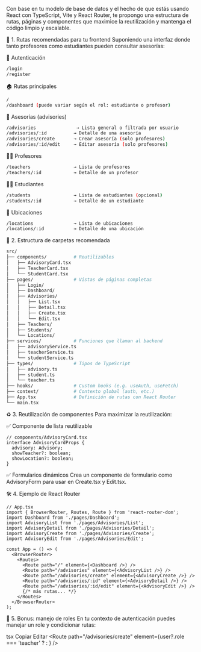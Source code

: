 Con base en tu modelo de base de datos y el hecho de que estás usando React con TypeScript, Vite y React Router, te propongo una estructura de rutas, páginas y componentes que maximice la reutilización y mantenga el código limpio y escalable.

🧭 1. Rutas recomendadas para tu frontend
Suponiendo una interfaz donde tanto profesores como estudiantes pueden consultar asesorías:

🔐 Autenticación
```bash
/login
/register
```
🏠 Rutas principales
```bash
/
/dashboard (puede variar según el rol: estudiante o profesor)
```
📘 Asesorías (advisories)
```bash
/advisories               → Lista general o filtrada por usuario
/advisories/:id          → Detalle de una asesoría
/advisories/create       → Crear asesoría (solo profesores)
/advisories/:id/edit     → Editar asesoría (solo profesores)
```
👨‍🏫 Profesores
```bash
/teachers                → Lista de profesores
/teachers/:id            → Detalle de un profesor
```
👨‍🎓 Estudiantes
```bash
/students                → Lista de estudiantes (opcional)
/students/:id            → Detalle de un estudiante
```
📍 Ubicaciones
```bash
/locations               → Lista de ubicaciones
/locations/:id           → Detalle de una ubicación
```
🧱 2. Estructura de carpetas recomendada
```bash
src/
├── components/          # Reutilizables
│   ├── AdvisoryCard.tsx
│   ├── TeacherCard.tsx
│   └── StudentCard.tsx
├── pages/               # Vistas de páginas completas
│   ├── Login/
│   ├── Dashboard/
│   ├── Advisories/
│   │   ├── List.tsx
│   │   ├── Detail.tsx
│   │   ├── Create.tsx
│   │   └── Edit.tsx
│   ├── Teachers/
│   ├── Students/
│   └── Locations/
├── services/            # Funciones que llaman al backend
│   ├── advisoryService.ts
│   ├── teacherService.ts
│   └── studentService.ts
├── types/               # Tipos de TypeScript
│   ├── advisory.ts
│   ├── student.ts
│   └── teacher.ts
├── hooks/               # Custom hooks (e.g. useAuth, useFetch)
├── context/             # Contexto global (auth, etc.)
├── App.tsx              # Definición de rutas con React Router
└── main.tsx
```
♻️ 3. Reutilización de componentes
Para maximizar la reutilización:

✅ Componente de lista reutilizable
```tsx
// components/AdvisoryCard.tsx
interface AdvisoryCardProps {
  advisory: Advisory;
  showTeacher?: boolean;
  showLocation?: boolean;
}
```
✅ Formularios dinámicos
Crea un componente de formulario como AdvisoryForm para usar en Create.tsx y Edit.tsx.

🛠️ 4. Ejemplo de React Router
```tsx
// App.tsx
import { BrowserRouter, Routes, Route } from 'react-router-dom';
import Dashboard from './pages/Dashboard';
import AdvisoryList from './pages/Advisories/List';
import AdvisoryDetail from './pages/Advisories/Detail';
import AdvisoryCreate from './pages/Advisories/Create';
import AdvisoryEdit from './pages/Advisories/Edit';

const App = () => (
  <BrowserRouter>
    <Routes>
      <Route path="/" element={<Dashboard />} />
      <Route path="/advisories" element={<AdvisoryList />} />
      <Route path="/advisories/create" element={<AdvisoryCreate />} />
      <Route path="/advisories/:id" element={<AdvisoryDetail />} />
      <Route path="/advisories/:id/edit" element={<AdvisoryEdit />} />
      {/* más rutas... */}
    </Routes>
  </BrowserRouter>
);
```
🚀 5. Bonus: manejo de roles
En tu contexto de autenticación puedes manejar un role y condicionar rutas:

tsx
Copiar
Editar
<Route
  path="/advisories/create"
  element={user?.role === 'teacher' ? <AdvisoryCreate /> : <Navigate to="/" />}
/>